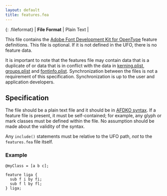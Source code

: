 ```yaml
---
layout: default
title: features.fea
---
```


{: .fileformat}
| **File Format** | Plain Text |

This file contains the [Adobe Font Development Kit for OpenType] feature definitions. This file is optional. If it is not defined in the UFO, there is no feature data.

It is important to note that the features file may contain data that is a duplicate of or data that is in conflict with the data in [kerning.plist], [groups.plist] and [fontinfo.plist]. Synchronization between the files is not a requirement of this specification. Synchronization is up to the user and application developers.

## Specification

The file should be a plain text file and it should be in [AFDKO syntax]. If a feature file is present, it must be self-contained; for example, any glyph or mark classes must be defined within the file. No assumption should be made about the validity of the syntax.

Any `include()` statements must be relative to the UFO path, _not_ to the `features.fea` file itself.

### Example

```fea
@myClass = [a b c];

feature liga {
  sub f i by fi;
  sub f l by fl;
} liga;
```


  [Adobe Font Development Kit for OpenType]: http://www.adobe.com/devnet/opentype/afdko/
  [AFDKO syntax]: http://www.adobe.com/devnet/opentype/afdko/topic_feature_file_syntax.html
  [kerning.plist]: ../kerning.plist
  [groups.plist]: ../groups.plist
  [fontinfo.plist]: ../fontinfo.plist
